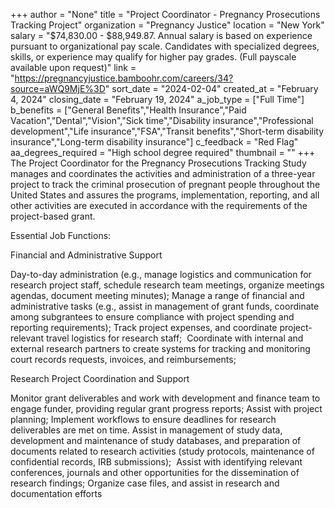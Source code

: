 +++
author = "None"
title = "Project Coordinator - Pregnancy Prosecutions Tracking Project"
organization = "Pregnancy Justice"
location = "New York"
salary = "$74,830.00 - $88,949.87. Annual salary is based on experience pursuant to organizational pay scale. Candidates with specialized degrees, skills, or experience may qualify for higher pay grades. (Full payscale available upon request)"
link = "https://pregnancyjustice.bamboohr.com/careers/34?source=aWQ9MjE%3D"
sort_date = "2024-02-04"
created_at = "February 4, 2024"
closing_date = "February 19, 2024"
a_job_type = ["Full Time"]
b_benefits = ["General Benefits","Health Insurance","Paid Vacation","Dental","Vision","Sick time","Disability insurance","Professional development","Life insurance","FSA","Transit benefits","Short-term disability insurance","Long-term disability insurance"]
c_feedback = "Red Flag"
aa_degrees_required = "High school degree required"
thumbnail = ""
+++
The Project Coordinator for the Pregnancy Prosecutions Tracking Study manages and coordinates the activities and administration of a three-year project to track the criminal prosecution of pregnant people throughout the United States and assures the programs, implementation, reporting, and all other activities are executed in accordance with the requirements of the project-based grant. 

Essential Job Functions:

Financial and Administrative Support

Day-to-day administration (e.g., manage logistics and communication for research project staff, schedule research team meetings, organize meetings agendas, document meeting minutes);
Manage a range of financial and administrative tasks (e.g., assist in management of grant funds, coordinate among subgrantees to ensure compliance with project spending and reporting requirements);
Track project expenses, and coordinate project-relevant travel logistics for research staff; 
Coordinate with internal and external research partners to create systems for tracking and monitoring court records requests, invoices, and reimbursements; 

Research Project Coordination and Support

Monitor grant deliverables and work with development and finance team to engage funder, providing regular grant progress reports;
Assist with project planning;
Implement workflows to ensure deadlines for research deliverables are met on time.
Assist in management of study data, development and maintenance of study databases, and preparation of documents related to research activities (study protocols, maintenance of confidential records, IRB submissions); 
Assist with identifying relevant conferences, journals and other opportunities for the dissemination of research findings;
Organize case files, and assist in research and documentation efforts